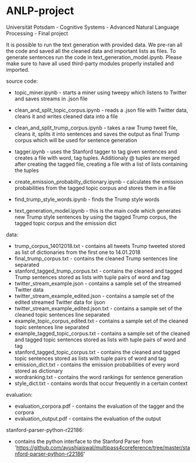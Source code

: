 # ANLP-project
Universität Potsdam - Cognitive Systems - Advanced Natural Language Processing - Final project

It is possible to run the text generation with provided data. We pre-ran all the code and saved all the cleaned data and important lists as files.
To generate sentences run the code in text_generation_model.ipynb. Please make sure to have all used third-party modules properly installed and imported.

source code:
- topic_miner.ipynb	 			                      - starts a miner using tweepy which listens to Twitter and saves streams in .json file
- clean_and_split_topic_corpus.ipynb		        - reads a .json file with Twitter data, cleans it and writes cleaned data into a file
- clean_and_split_trump_corpus.ipynb 		        - takes a raw Trump tweet file, cleans it, splits it into sentences and saves the output                                                   as final Trump corpus which will be used for sentence generation
- tagger.ipynb 					                        - uses the Stanford tagger to tag given sentences and creates a file with word, tag                                                       tuples. Additionaly @ tuples are merged after creating the tagged file, creating a                                                       file with a list of lists containing the tuples
- create_emission_probabilty_dictionary.ipynb 	- calculates the emission probabilities from the tagged topic corpus and stores them in                                                   a file
- find_trump_style_words.ipynb 			            - finds the Trump style words

- text_generation_model.ipynb 			            - this is the main code which generates new Trump style sentences by using the tagged                                                     Trump corpus, the tagged topic corpus and the emission dict

data:
- trump_corpus_14012018.txt 			        - contains all tweets Trump tweeted stored as list of dictionaries from the first one to                                                   14.01.2018
- final_trump_corpus.txt 			            - contains the cleaned Trump sentences line separated
- stanford_tagged_trump_corpus.txt 		    - contains the cleaned and tagged Trump sentences stored as lists with tuple pairs of word and                                             tag
- twitter_stream_example.json			        - contains a sample set of the streamed Twitter data
- twitter_stream_example_edited.json		  - contains a sample set of the edited streamed Twitter data for ijson
- twitter_stream_example_edited.json.txt	- contains a sample set of the cleaned topic sentences line separated
- example_topic_corpus_edited.txt		      - contains a sample set of the cleaned topic sentences line separated
- example_tagged_topic_corpus.txt		      - contains a sample set of the cleaned and tagged topic sentences stored as lists with tuple                                               pairs of word and tag
- stanford_tagged_topic_corpus.txt 		    - contains the cleaned and tagged topic sentences stored as lists with tuple pairs of word and                                             tag
- emission_dict.txt 				              - contains the emission probabilities of every word stored as dictionary
- wordranking.txt				                  - contains the word rankings for sentence generation
- style_dict.txt                          - contains words that occur frequently in a certain context

evaluation:
- evaluation_corpora.pdf		- contains the evaluation of the tagger and the corpora
- evaluation_output.pdf			- contains the evaluation of the output

stanford-parser-python-r22186:
- contains the python interface to the Stanford Parser from 'https://github.com/ayushjaiswal/multipass4coreference/tree/master/stanford-parser-python-r22186'
